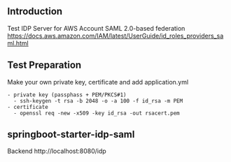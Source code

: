 ## Introduction
Test IDP Server for AWS Account SAML 2.0-based federation
https://docs.aws.amazon.com/IAM/latest/UserGuide/id_roles_providers_saml.html


## Test Preparation
Make your own private key, certificate and add application.yml

```
- private key (passphass + PEM/PKCS#1)
  - ssh-keygen -t rsa -b 2048 -o -a 100 -f id_rsa -m PEM
- certificate
  - openssl req -new -x509 -key id_rsa -out rsacert.pem
```

## springboot-starter-idp-saml
Backend http://localhost:8080/idp
